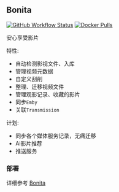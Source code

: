 
## Bonita

[![GitHub Workflow Status](https://img.shields.io/github/actions/workflow/status/suwmlee/bonita/release.yml?branch=main)](https://github.com/suwmlee/bonita/actions) [![Docker Pulls](https://img.shields.io/docker/pulls/suwmlee/bonita)](https://hub.docker.com/r/suwmlee/bonita)

安心享受影片

特性:
- 自动检测影视文件、入库
- 管理视频元数据
- 自定义刮削
- 整理、迁移视频文件
- 管理观影记录、收藏的影片
- 同步`Emby`
- 关联`Transmission`

计划:
- 同步各个媒体服务记录，无痛迁移
- Ai影片推荐
- 推送服务


### 部署

详细参考 [Bonita](https://bonita.starunits.net/zh/guide/)
